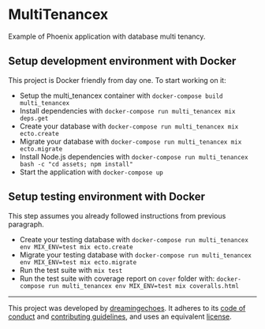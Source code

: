 # MultiTenancex

Example of Phoenix application with database multi tenancy.

## Setup development environment with Docker

This project is Docker friendly from day one. To start working on it:

* Setup the multi_tenancex container with `docker-compose build multi_tenancex`
* Install dependencies with `docker-compose run multi_tenancex mix deps.get`
* Create your database with `docker-compose run multi_tenancex mix ecto.create`
* Migrate your database with `docker-compose run multi_tenancex mix ecto.migrate`
* Install Node.js dependencies with `docker-compose run multi_tenancex bash -c "cd assets; npm install"`
* Start the application with `docker-compose up`

## Setup testing environment with Docker

This step assumes you already followed instructions from previous paragraph.

* Create your testing database with `docker-compose run multi_tenancex env MIX_ENV=test mix ecto.create`
* Migrate your testing database with `docker-compose run multi_tenancex env MIX_ENV=test mix ecto.migrate`
* Run the test suite with `mix test`
* Run the test suite with coverage report on `cover` folder with: `docker-compose run multi_tenancex env MIX_ENV=test mix coveralls.html`

----------------------------

This project was developed by [dreamingechoes](https://github.com/dreamingechoes).
It adheres to its [code of conduct](https://github.com/dreamingechoes/base/blob/master/files/CODE_OF_CONDUCT.md) and
[contributing guidelines](https://github.com/dreamingechoes/base/blob/master/files/CONTRIBUTING.md), and uses an equivalent [license](https://github.com/dreamingechoes/base/blob/master/files/LICENSE).
